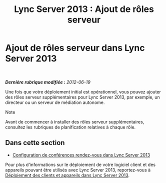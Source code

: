 ﻿---
title: 'Lync Server 2013 : Ajout de rôles serveur'
TOCTitle: Ajout de rôles serveur
ms:assetid: a8ff5f0b-50eb-43ff-941f-028e4383783c
ms:mtpsurl: https://technet.microsoft.com/fr-fr/library/Gg412794(v=OCS.15)
ms:contentKeyID: 49298457
ms.date: 05/20/2016
mtps_version: v=OCS.15
ms.translationtype: HT
---

# Ajout de rôles serveur dans Lync Server 2013

 

_**Dernière rubrique modifiée :** 2012-06-19_

Une fois que votre déploiement initial est opérationnel, vous pouvez ajouter des rôles serveur supplémentaires pour Lync Server 2013, par exemple, un directeur ou un serveur de médiation autonome.

> [!note]  
> Avant de commencer à installer des rôles serveur supplémentaires, consultez les rubriques de planification relatives à chaque rôle.

## Dans cette section

  - [Configuration de conférences rendez-vous dans Lync Server 2013](lync-server-2013-configuring-dial-in-conferencing.md)

Pour plus d’informations sur le déploiement de votre logiciel client et des appareils pouvant être utilisés avec Lync Server 2013, reportez-vous à [Déploiement des clients et appareils dans Lync Server 2013](lync-server-2013-deploying-clients-and-devices.md).

